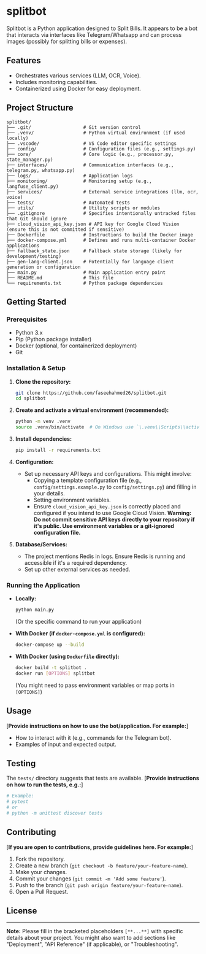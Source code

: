 # splitbot

Splitbot is a Python application designed to Split Bills. 
It appears to be a bot that interacts via interfaces like Telegram/Whatsapp and can process images (possibly for splitting bills or expenses).

## Features

*   Orchestrates various services (LLM, OCR, Voice).
*   Includes monitoring capabilities.
*   Containerized using Docker for easy deployment.

## Project Structure

```
splitbot/
├── .git/                   # Git version control
├── .venv/                  # Python virtual environment (if used locally)
├── .vscode/                # VS Code editor specific settings
├── config/                 # Configuration files (e.g., settings.py)
├── core/                   # Core logic (e.g., processor.py, state_manager.py)
├── interfaces/             # Communication interfaces (e.g., telegram.py, whatsapp.py)
├── logs/                   # Application logs
├── monitoring/             # Monitoring setup (e.g., langfuse_client.py)
├── services/               # External service integrations (llm, ocr, voice)
├── tests/                  # Automated tests
├── utils/                  # Utility scripts or modules
├── .gitignore              # Specifies intentionally untracked files that Git should ignore
├── cloud_vision_api_key.json # API key for Google Cloud Vision (ensure this is not committed if sensitive)
├── Dockerfile              # Instructions to build the Docker image
├── docker-compose.yml      # Defines and runs multi-container Docker applications
├── fallback_state.json     # Fallback state storage (likely for development/testing)
├── gen-lang-client.json    # Potentially for language client generation or configuration
├── main.py                 # Main application entry point
├── README.md               # This file
└── requirements.txt        # Python package dependencies
```

## Getting Started

### Prerequisites

*   Python 3.x
*   Pip (Python package installer)
*   Docker (optional, for containerized deployment)
*   Git

### Installation & Setup

1.  **Clone the repository:**
    ```bash
    git clone https://github.com/faseehahmed26/splitbot.git
    cd splitbot
    ```

2.  **Create and activate a virtual environment (recommended):**
    ```bash
    python -m venv .venv
    source .venv/bin/activate  # On Windows use `\.venv\\Scripts\\activate`
    ```

3.  **Install dependencies:**
    ```bash
    pip install -r requirements.txt
    ```

4.  **Configuration:**
    *   Set up necessary API keys and configurations. This might involve:
        *   Copying a template configuration file (e.g., `config/settings.example.py` to `config/settings.py`) and filling in your details.
        *   Setting environment variables.
        *   Ensure `cloud_vision_api_key.json` is correctly placed and configured if you intend to use Google Cloud Vision. **Warning: Do not commit sensitive API keys directly to your repository if it's public. Use environment variables or a git-ignored configuration file.**

5.  **Database/Services:**
    *   The project mentions Redis in logs. Ensure Redis is running and accessible if it's a required dependency.
    *   Set up other external services as needed.

### Running the Application

*   **Locally:**
    ```bash
    python main.py
    ```
    (Or the specific command to run your application)

*   **With Docker (if `docker-compose.yml` is configured):**
    ```bash
    docker-compose up --build
    ```

*   **With Docker (using `Dockerfile` directly):**
    ```bash
    docker build -t splitbot .
    docker run [OPTIONS] splitbot
    ```
    (You might need to pass environment variables or map ports in `[OPTIONS]`)


## Usage

[**Provide instructions on how to use the bot/application. For example:**]
*   How to interact with it (e.g., commands for the Telegram bot).
*   Examples of input and expected output.

## Testing

The `tests/` directory suggests that tests are available.
[**Provide instructions on how to run the tests, e.g.:**]
```bash
# Example:
# pytest
# or
# python -m unittest discover tests
```

## Contributing

[**If you are open to contributions, provide guidelines here. For example:**]
1.  Fork the repository.
2.  Create a new branch (`git checkout -b feature/your-feature-name`).
3.  Make your changes.
4.  Commit your changes (`git commit -m 'Add some feature'`).
5.  Push to the branch (`git push origin feature/your-feature-name`).
6.  Open a Pull Request.

## License


---

**Note:** Please fill in the bracketed placeholders `[**...**]` with specific details about your project. You might also want to add sections like "Deployment", "API Reference" (if applicable), or "Troubleshooting". 

